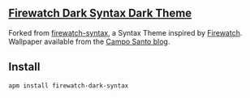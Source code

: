 ## [Firewatch Dark Syntax Dark Theme](https://atom.io/themes/firewatch-dark-syntax)

Forked from [firewatch-syntax](https://atom.io/themes/firewatch-syntax), a Syntax Theme inspired by [Firewatch](http://www.firewatchgame.com/). Wallpaper available from the [Campo Santo blog](http://blog.camposanto.com/post/138965082204/firewatch-launch-wallpaper-when-we-redid-the).

## Install

```
apm install firewatch-dark-syntax
```

